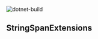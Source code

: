 ![dotnet-build](https://github.com/guitarrapc/StringSpanExtensions/workflows/dotnet-build/badge.svg)

## StringSpanExtensions
